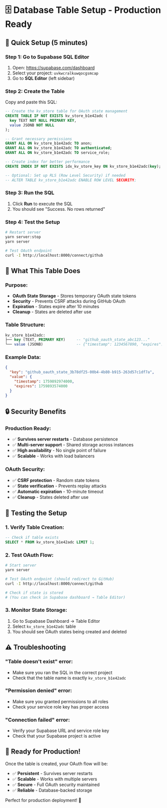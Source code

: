 # 🗄️ Database Table Setup - Production Ready

## 🚀 **Quick Setup (5 minutes)**

### **Step 1: Go to Supabase SQL Editor**

1. Open: https://supabase.com/dashboard
2. Select your project: `uvkwcralkuwqocgsmcap`
3. Go to **SQL Editor** (left sidebar)

### **Step 2: Create the Table**

Copy and paste this SQL:

```sql
-- Create the kv_store table for OAuth state management
CREATE TABLE IF NOT EXISTS kv_store_b1e42adc (
  key TEXT NOT NULL PRIMARY KEY,
  value JSONB NOT NULL
);

-- Grant necessary permissions
GRANT ALL ON kv_store_b1e42adc TO anon;
GRANT ALL ON kv_store_b1e42adc TO authenticated;
GRANT ALL ON kv_store_b1e42adc TO service_role;

-- Create index for better performance
CREATE INDEX IF NOT EXISTS idx_kv_store_key ON kv_store_b1e42adc(key);

-- Optional: Set up RLS (Row Level Security) if needed
-- ALTER TABLE kv_store_b1e42adc ENABLE ROW LEVEL SECURITY;
```

### **Step 3: Run the SQL**

1. Click **Run** to execute the SQL
2. You should see "Success. No rows returned"

### **Step 4: Test the Setup**

```bash
# Restart server
yarn server:stop
yarn server

# Test OAuth endpoint
curl -I http://localhost:8000/connect/github
```

## 🎯 **What This Table Does**

### **Purpose:**

- **OAuth State Storage** - Stores temporary OAuth state tokens
- **Security** - Prevents CSRF attacks during GitHub OAuth
- **Expiration** - States expire after 10 minutes
- **Cleanup** - States are deleted after use

### **Table Structure:**

```sql
kv_store_b1e42adc:
├── key (TEXT, PRIMARY KEY)     -- "github_oauth_state_abc123..."
└── value (JSONB)               -- {"timestamp": 1234567890, "expires": 1234567890}
```

### **Example Data:**

```json
{
  "key": "github_oauth_state_3b78df25-00b4-4b80-b915-263d57c1df7a",
  "value": {
    "timestamp": 1759892974000,
    "expires": 1759893574000
  }
}
```

## 🔒 **Security Benefits**

### **Production Ready:**

- ✅ **Survives server restarts** - Database persistence
- ✅ **Multi-server support** - Shared storage across instances
- ✅ **High availability** - No single point of failure
- ✅ **Scalable** - Works with load balancers

### **OAuth Security:**

- ✅ **CSRF protection** - Random state tokens
- ✅ **State verification** - Prevents replay attacks
- ✅ **Automatic expiration** - 10-minute timeout
- ✅ **Cleanup** - States deleted after use

## 🧪 **Testing the Setup**

### **1. Verify Table Creation:**

```sql
-- Check if table exists
SELECT * FROM kv_store_b1e42adc LIMIT 1;
```

### **2. Test OAuth Flow:**

```bash
# Start server
yarn server

# Test OAuth endpoint (should redirect to GitHub)
curl -I http://localhost:8000/connect/github

# Check if state is stored
# (You can check in Supabase dashboard → Table Editor)
```

### **3. Monitor State Storage:**

1. Go to Supabase Dashboard → Table Editor
2. Select `kv_store_b1e42adc` table
3. You should see OAuth states being created and deleted

## ⚠️ **Troubleshooting**

### **"Table doesn't exist" error:**

- Make sure you ran the SQL in the correct project
- Check that the table name is exactly `kv_store_b1e42adc`

### **"Permission denied" error:**

- Make sure you granted permissions to all roles
- Check your service role key has proper access

### **"Connection failed" error:**

- Verify your Supabase URL and service role key
- Check that your Supabase project is active

## 🎉 **Ready for Production!**

Once the table is created, your OAuth flow will be:

- ✅ **Persistent** - Survives server restarts
- ✅ **Scalable** - Works with multiple servers
- ✅ **Secure** - Full OAuth security maintained
- ✅ **Reliable** - Database-backed storage

Perfect for production deployment! 🚀

